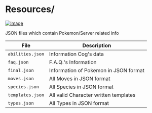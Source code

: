 # Resources/

[![image](https://img.shields.io/discord/719343092963999804?color=%237289DA&label=Parallel%20Yonder&logo=discord&logoColor=white)](https://discord.gg/CENcTvnarE)

JSON files which contain Pokemon/Server related info

| File             | Description                               |
|------------------|-------------------------------------------|
| `abilities.json` | Information Cog's data                    |
| `faq.json`       | F.A.Q.'s Information                      |
| `final.json`     | Information of Pokemon in JSON format     |
| `moves.json`     | All Moves in JSON format                  |
| `species.json`   | All Species in JSON format                |
| `templates.json` | All valid Character written templates     |
| `types.json`     | All Types in JSON format                  |
